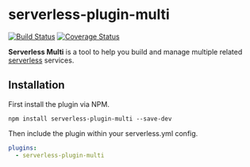 # serverless-plugin-multi

[![Build Status](https://travis-ci.org/loanmarket/serverless-plugin-multi.svg?branch=master)](https://travis-ci.org/loanmarket/serverless-plugin-multi)
[![Coverage Status](https://coveralls.io/repos/github/loanmarket/serverless-plugin-multi/badge.svg?branch=master)](https://coveralls.io/github/loanmarket/serverless-plugin-multi?branch=master)

**Serverless Multi** is a tool to help you build and manage multiple related [serverless](https://serverless.com/framework/docs/) services.


## Installation

First install the plugin via NPM.

```
npm install serverless-plugin-multi --save-dev
```

Then include the plugin within your serverless.yml config.

```yml
plugins:
  - serverless-plugin-multi
```
